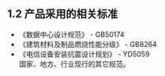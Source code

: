 ## **1.2 	产品采用的相关标准**
   - 《数据中心设计规范》            - GB50174
   - 《建筑材料及制品燃烧性能分级》   - GB8264  
   - 《电信设备安装抗震设计规划》     - YD5059  
国家、地方、行业现行的其它规范。
